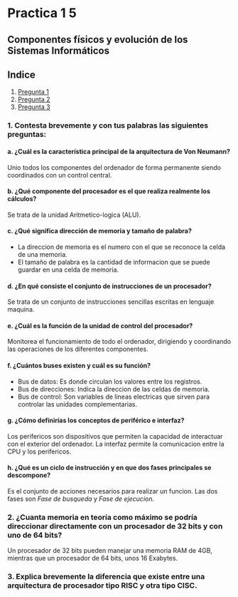 # Practica 1 5

## Componentes físicos y evolución de los Sistemas Informáticos

## Indice

1. [Pregunta 1](#1-contesta-brevemente-y-con-tus-palabras-las-siguientes-preguntas)
2. [Pregunta 2](#2-¿cuanta-memoria-en-teoría-como-máximo-se-podría-direccionar-directamente-con-un-procesador-de-32-bits-y-con-uno-de-64-bits)
3. [Pregunta 3](#3-explica-brevemente-la-diferencia-que-existe-entre-una-arquitectura-de-procesador-tipo-risc-y-otra-tipo-cisc)

### 1. Contesta brevemente y con tus palabras las siguientes preguntas:

#### a. ¿Cuál es la característica principal de la arquitectura de Von Neumann?

Unio todos los componentes del ordenador de forma permanente siendo coordinados con un control central.

#### b. ¿Qué componente del procesador es el que realiza realmente los cálculos?

Se trata de la unidad Aritmetico-logica (ALU).

#### c. ¿Qué significa dirección de memoria y tamaño de palabra?

- La direccion de memoria es el numero con el que se reconoce la celda de una memoria.
- El tamaño de palabra es la cantidad de informacion que se puede guardar en una celda de memoria.

#### d. ¿En qué consiste el conjunto de instrucciones de un procesador?

Se trata de un conjunto de instrucciones sencillas escritas en lenguaje maquina.

#### e. ¿Cuál es la función de la unidad de control del procesador?

Monitorea el funcionamiento de todo el ordenador, dirigiendo y coordinando las operaciones de los diferentes componentes.

#### f. ¿Cuántos buses existen y cuál es su función?

- Bus de datos: Es donde circulan los valores entre los registros.
- Bus de direcciones: Indica la direccion de las celdas de memoria.
- Bus de control: Son variables de lineas electricas que sirven para controlar las unidades complementarias.

#### g. ¿Cómo definirías los conceptos de periférico e interfaz?

Los perifericos son dispositivos que permiten la capacidad de interactuar con el exterior del ordenador. La interfaz permite la comunicacion entre la CPU y los perifericos.

#### h. ¿Qué es un ciclo de instrucción y en que dos fases principales se descompone?

Es el conjunto de acciones necesarios para realizar un funcion. Las dos fases son *Fase de busqueda* y *Fase de ejecucion*.

### 2. ¿Cuanta memoria en teoría como máximo se podría direccionar directamente con un procesador de 32 bits y con uno de 64 bits?

Un procesador de 32 bits pueden manejar una memoria RAM de 4GB, mientras que un procesador de 64 bits, unos 16 Exabytes.

### 3. Explica brevemente la diferencia que existe entre una arquitectura de procesador tipo RISC y otra tipo CISC.

